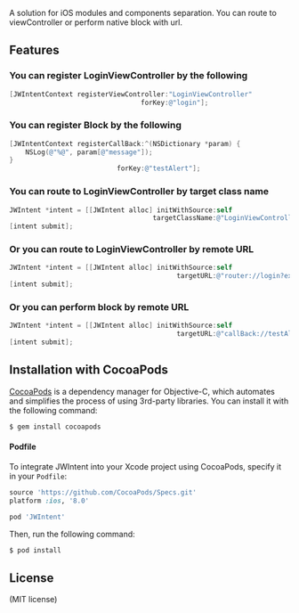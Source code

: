 A solution for iOS modules and components separation. You can route to viewController or perform native block with url.

Features
-------

### You can register LoginViewController by the following

```objective-c
[JWIntentContext registerViewController:"LoginViewController"
                                 forKey:@"login"];
```

### You can register Block by the following

```objective-c
[JWIntentContext registerCallBack:^(NSDictionary *param) {
    NSLog(@"%@", param[@"message"]);
} 
                           forKey:@"testAlert"];
```

### You can route to LoginViewController by target class name

```objective-c
JWIntent *intent = [[JWIntent alloc] initWithSource:self
                                    targetClassName:@"LoginViewController"];
[intent submit];

```

### Or you can route to LoginViewController by remote URL

```objective-c
JWIntent *intent = [[JWIntent alloc] initWithSource:self
                                          targetURL:@"router://login?extraData={\"username\":\"jerry\"}"];
[intent submit];

```

### Or you can perform block by remote URL

```objective-c
JWIntent *intent = [[JWIntent alloc] initWithSource:self
                                          targetURL:@"callBack://testAlert?extraData={\"title\":\"Hello Alert\",\"message\":\"I have a message for you.\"}"];
[intent submit];

```

## Installation with CocoaPods

[CocoaPods](http://cocoapods.org) is a dependency manager for Objective-C, which automates and simplifies the process of using 3rd-party libraries. You can install it with the following command:

```bash
$ gem install cocoapods
```
#### Podfile

To integrate JWIntent into your Xcode project using CocoaPods, specify it in your `Podfile`:

```ruby
source 'https://github.com/CocoaPods/Specs.git'
platform :ios, '8.0'

pod 'JWIntent'
```

Then, run the following command:

```bash
$ pod install
```

License
-------
(MIT license)
